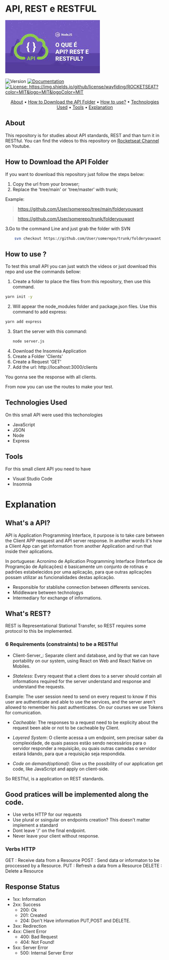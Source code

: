 # API, REST e RESTFUL
![home](./resources/API.jpeg)
<p>
  <img alt="Version" src="https://img.shields.io/badge/version-2.0:ReadMe Updates-blue.svg?cacheSeconds=2592000" />
  <a href="https://github.com/Wayfiding/Rocketseat/blob/main/serie-node/README.md" target="_blank">
    <img alt="Documentation" src="https://img.shields.io/badge/documentation-yes-brightgreen.svg" />
  </a>
  <a href="https://img.shields.io/github/license/wayfiding/ROCKETSEAT?color=MIT&logo=MIT&logoColor=MIT" target="_blank">
    <img alt="License: https://img.shields.io/github/license/wayfiding/ROCKETSEAT?color=MIT&logo=MIT&logoColor=MIT" src="https://img.shields.io/github/license/wayfiding/ROCKETSEAT?color=MIT&logo=MIT&logoColor=MIT" />
  </a>
</p>
<p align="center">
 <a href="#about">About</a> •
 <a href="how-to-download-the-api-folder">How to Download the API Folder</a> •
 <a href="#how-to-use-?">How to use?</a> •
 <a href="#technologies-used">Technologies Used</a> •
  <a href="#tools">Tools</a> •
  <a href="#Explanation">Explanation</a> 
</p>

## About
This repository is for studies about API standards, REST and than turn it in RESTful. You can find the videos to this repository on [Rocketseat Channel](https://www.youtube.com/watch?v=ghTrp1x_1As&list=WL&index=56&ab_channel=Rocketseat) on Youtube.


## How to Download the API Folder
If you want to download this repository just follow the steps below:



1. Copy the url from your browser;
2. Replace the 'tree/main' or 'tree/master' with trunk;

Example: 
> https://github.com/User/somerepo/tree/main/folderyouwant 

> https://github.com/User/somerepo/trunk/folderyouwant 

3.Go to the command Line and just grab the folder with SVN

```sh
    svn checkout https://github.com/User/somerepo/trunk/folderyouwant 
```
## How to use ?
To test this small API you can just watch the videos or just download this repo and use the commands bellow:

1. Create a folder to place the files from this repository, then use this command.

```sh
yarn init -y
```
2. Will appear the node_modules folder and package.json files. Use this command to add express:

```sh
yarn add express
```

3. Start the server with this command:
   ```sh
   node server.js
   ```
4. Download the Insomnia Application
5. Create a Folder 'Clients'
6. Create a Request 'GET'
7. Add the url: http://localhost:3000/clients

You gonna see the response with all clients.

From now you can use the routes to make your test. 

## Technologies Used
On this small API were used this techonologies

- JavaScript
- JSON
- Node
- Express
  


## Tools
For this small client API you need to have
- Visual Studio Code
- Insomnia



# Explanation

## What's a API?

API is Application Programming Interface, it purpose is to take care between the Client APP resquest and  API server response. In another words it's how a Client App can get information from another Application and run that inside their aplications. 

In portuguese: Acronimo de Aplication Programming Interface (Interface de Programção de Aplicações) é basicamente um conjunto de rotinas e padrões estabelecidos por uma aplicação, para que outras aplicações possam utilizar as funcionalidades destas aplicação.


- Responsible for stablishe connection between differents services.
- Middleware between technologys
- Intermediary for exchange of informations.


## What's REST?

REST is Representational Stational Transfer, so REST requires some protocol to this be implemented.

### 6 Requirements (constraints) to be a  RESTful

- Client-Server_: Separate client and database, and by that we can have portability on our system, using React on Web and React Native on Mobiles. 

- _Stateless_: Every request that a client does to a server should contain all informations required for the server understand and response and understand the requests.

Example: The user session need to send on every request to know if this user are authenticate and able to use the services, and the server aren't allowed to remember his past authenticates. On our courses we use Tokens for comunication.

- _Cacheable_: The responses to a request need to be explicity about the request been able or not to be cacheable by Client. 

- _Layered System_: O cliente acessa a um endpoint, sem precisar saber da complexidade, de quais passos estão sendo necessários para o servidor responder a requisição, ou quais outras camadas o servidor estará lidando, para que a requisição seja respondida.

- _Code on demand(optional)_: Give us the possibility of our application get code, like JavaScript and apply on client-side.

So RESTful, is a application on REST standards.


## Good pratices will be implemented along the code.

 - Use verbs HTTP for our requests
 - Use plural or ssingular on endpoints creation? This doesn't matter implement a standard
 - Dont leave '/' on the final endpoint.
 - Never leave your client without response.

### Verbs HTTP 
GET : Receive data from a Resource
POST : Send data or informaton to be proccessed by a Resource.
PUT  : Refresh a data from a Resource
DELETE : Delete a Resource


## Response Status

- 1xx: Information
- 2xx: Success 
    - 200: Ok
    - 201: Created
    - 204: Don't Have information PUT,POST and DELETE. 
- 3xx: Redirection
- 4xx: Client Error
    - 400: Bad Request
    - 404: Not Found!
- 5xx: Server Error
    - 500: Internal Server Error